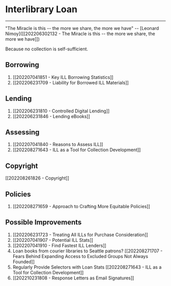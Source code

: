 # Interlibrary Loan
---

"The Miracle is this -- the more we share, the more we have" -- [Leonard Nimoy]([[202206302132 - The Miracle is this -- the more we share, the more we have]]) 

Because no collection is self-sufficient.

## Borrowing
1. [[202207041851 - Key ILL Borrowing Statistics]]
2. [[202206231709 - Liability for Borrowed ILL Materials]]

## Lending
1. [[202206231810 - Controlled Digital Lending]]
2. [[202206231846 - Lending eBooks]]

## Assessing
1. [[202207041840 - Reasons to Assess ILL]]
2. [[202208271643 - ILL as a Tool for Collection Development]]

## Copyright
[[202208261826 - Copyright]]

## Policies
1. [[202208271659 - Approach to Crafting More Equitable Policies]]

## Possible Improvements
1. [[202206231723 - Treating All ILLs for Purchase Consideration]]
2. [[202207041907 - Potential ILL Stats]]
3. [[202207041910 - Find Fastest ILL Lenders]]
4. Loan books from courier libraries to Seattle patrons? [[202208271707 - Fears Behind Expanding Access to Excluded Groups Not Always Founded]]
5. Regularly Provide Selectors with Loan Stats [[202208271643 - ILL as a Tool for Collection Development]]
6. [[202210231808 - Response Letters as Email Signatures]]